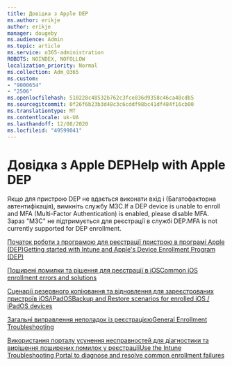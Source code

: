 ```yaml
---
title: Довідка з Apple DEP
ms.author: erikje
author: erikje
manager: dougeby
ms.audience: Admin
ms.topic: article
ms.service: o365-administration
ROBOTS: NOINDEX, NOFOLLOW
localization_priority: Normal
ms.collection: Adm_O365
ms.custom:
- "9000654"
- "2506"
ms.openlocfilehash: 510228c48532b762c3fce836d9358c46ca48cdb5
ms.sourcegitcommit: 0f26f6b23b3d48c3c6cddf98bc41df484f16cb00
ms.translationtype: MT
ms.contentlocale: uk-UA
ms.lasthandoff: 12/08/2020
ms.locfileid: "49599041"
---
```

# <a name="help-with-apple-dep"></a><span data-ttu-id="611c4-102">Довідка з Apple DEP</span><span class="sxs-lookup"><span data-stu-id="611c4-102">Help with Apple DEP</span></span>

<span data-ttu-id="611c4-103">Якщо для пристрою DEP не вдається виконати вхід і (Багатофакторна автентифікація), вимкніть службу МЗС.</span><span class="sxs-lookup"><span data-stu-id="611c4-103">If a DEP device is unable to enroll and MFA (Multi-Factor Authentication) is enabled, please disable MFA.</span></span> <span data-ttu-id="611c4-104">Зараз "МЗС" не підтримується для реєстрації в службі DEP.</span><span class="sxs-lookup"><span data-stu-id="611c4-104">MFA is not currently supported for DEP enrollment.</span></span>

[<span data-ttu-id="611c4-105">Початок роботи з програмою для реєстрації пристрою в програмі Apple (DEP)</span><span class="sxs-lookup"><span data-stu-id="611c4-105">Getting started with Intune and Apple's Device Enrollment Program (DEP)</span></span>](https://docs.microsoft.com/intune/enrollment/device-enrollment-program-enroll-ios)

[<span data-ttu-id="611c4-106">Поширені помилки та рішення для реєстрації в iOS</span><span class="sxs-lookup"><span data-stu-id="611c4-106">Common iOS enrollment errors and solutions</span></span>](https://docs.microsoft.com/intune/enrollment/troubleshoot-ios-enrollment-errors)

[<span data-ttu-id="611c4-107">Сценарії резервного копіювання та відновлення для зареєстрованих пристроїв iOS/iPadOS</span><span class="sxs-lookup"><span data-stu-id="611c4-107">Backup and Restore scenarios for enrolled iOS / iPadOS devices</span></span>](https://docs.microsoft.com/mem/intune/enrollment/backup-restore-ios)

[<span data-ttu-id="611c4-108">Загальні виправлення неполадок із реєстрацією</span><span class="sxs-lookup"><span data-stu-id="611c4-108">General Enrollment Troubleshooting</span></span>](https://docs.microsoft.com/intune/enrollment/troubleshoot-device-enrollment-in-intune)

[<span data-ttu-id="611c4-109">Використання порталу усунення несправностей для діагностики та вирішення поширених помилок у реєстрації</span><span class="sxs-lookup"><span data-stu-id="611c4-109">Use the Intune Troubleshooting Portal to diagnose and resolve common enrollment failures</span></span>](https://docs.microsoft.com/intune/fundamentals/help-desk-operators)
